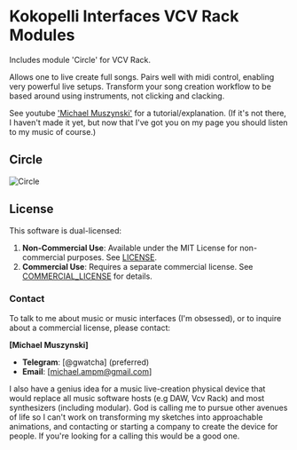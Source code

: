 # Kokopelli Interfaces VCV Rack Modules

Includes module 'Circle' for VCV Rack.

Allows one to live create full songs. Pairs well with midi control, enabling very powerful live setups. Transform your song creation workflow to be based around using instruments, not clicking and clacking.

See youtube ['Michael Muszynski'](https://www.youtube.com/@michaelampm) for a tutorial/explanation. (If it's not there, I haven't made it yet, but now that I've got you on my page you should listen to my music of course.)


## Circle

![Circle](img/circle.ong)


## License

This software is dual-licensed:

1. **Non-Commercial Use**: Available under the MIT License for non-commercial purposes. See [LICENSE](./LICENSE).
2. **Commercial Use**: Requires a separate commercial license. See [COMMERCIAL_LICENSE](./COMMERCIAL_LICENSE) for details.

### Contact

To talk to me about music or music interfaces (I'm obsessed), or to inquire about a commercial license, please contact:

**[Michael Muszynski]**
- **Telegram**: [@gwatcha] (preferred)
- **Email**: [michael.ampm@gmail.com]

I also have a genius idea for a music live-creation physical device that would replace all music software hosts (e.g DAW, Vcv Rack) and most synthesizers (including modular). God is calling me to pursue other avenues of life so I can't work on transforming my sketches into approachable animations, and contacting or starting a company to create the device for people. If you're looking for a calling this would be a good one.
